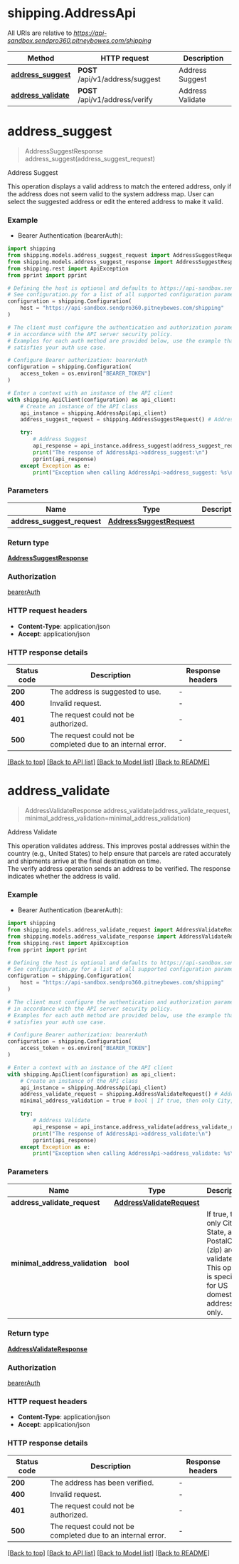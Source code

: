 # shipping.AddressApi

All URIs are relative to *https://api-sandbox.sendpro360.pitneybowes.com/shipping*

Method | HTTP request | Description
------------- | ------------- | -------------
[**address_suggest**](AddressApi.md#address_suggest) | **POST** /api/v1/address/suggest | Address Suggest
[**address_validate**](AddressApi.md#address_validate) | **POST** /api/v1/address/verify | Address Validate


# **address_suggest**
> AddressSuggestResponse address_suggest(address_suggest_request)

Address Suggest

This operation displays a valid address to match the entered address, only if the address does not seem valid to the system address map. User can select the suggested address or edit the entered address to make it valid.

### Example

* Bearer Authentication (bearerAuth):

```python
import shipping
from shipping.models.address_suggest_request import AddressSuggestRequest
from shipping.models.address_suggest_response import AddressSuggestResponse
from shipping.rest import ApiException
from pprint import pprint

# Defining the host is optional and defaults to https://api-sandbox.sendpro360.pitneybowes.com/shipping
# See configuration.py for a list of all supported configuration parameters.
configuration = shipping.Configuration(
    host = "https://api-sandbox.sendpro360.pitneybowes.com/shipping"
)

# The client must configure the authentication and authorization parameters
# in accordance with the API server security policy.
# Examples for each auth method are provided below, use the example that
# satisfies your auth use case.

# Configure Bearer authorization: bearerAuth
configuration = shipping.Configuration(
    access_token = os.environ["BEARER_TOKEN"]
)

# Enter a context with an instance of the API client
with shipping.ApiClient(configuration) as api_client:
    # Create an instance of the API class
    api_instance = shipping.AddressApi(api_client)
    address_suggest_request = shipping.AddressSuggestRequest() # AddressSuggestRequest | 

    try:
        # Address Suggest
        api_response = api_instance.address_suggest(address_suggest_request)
        print("The response of AddressApi->address_suggest:\n")
        pprint(api_response)
    except Exception as e:
        print("Exception when calling AddressApi->address_suggest: %s\n" % e)
```



### Parameters


Name | Type | Description  | Notes
------------- | ------------- | ------------- | -------------
 **address_suggest_request** | [**AddressSuggestRequest**](AddressSuggestRequest.md)|  | 

### Return type

[**AddressSuggestResponse**](AddressSuggestResponse.md)

### Authorization

[bearerAuth](../README.md#bearerAuth)

### HTTP request headers

 - **Content-Type**: application/json
 - **Accept**: application/json

### HTTP response details

| Status code | Description | Response headers |
|-------------|-------------|------------------|
**200** | The address is suggested to use. |  -  |
**400** | Invalid request. |  -  |
**401** | The request could not be authorized. |  -  |
**500** | The request could not be completed due to an internal error. |  -  |

[[Back to top]](#) [[Back to API list]](../README.md#documentation-for-api-endpoints) [[Back to Model list]](../README.md#documentation-for-models) [[Back to README]](../README.md)

# **address_validate**
> AddressValidateResponse address_validate(address_validate_request, minimal_address_validation=minimal_address_validation)

Address Validate

This operation validates address. This improves postal addresses within the country (e.g., United States) to help ensure that parcels are rated accurately and shipments arrive at the final destination on time.<br> The verify address operation sends an address to be verified. The response indicates whether the address is valid.

### Example

* Bearer Authentication (bearerAuth):

```python
import shipping
from shipping.models.address_validate_request import AddressValidateRequest
from shipping.models.address_validate_response import AddressValidateResponse
from shipping.rest import ApiException
from pprint import pprint

# Defining the host is optional and defaults to https://api-sandbox.sendpro360.pitneybowes.com/shipping
# See configuration.py for a list of all supported configuration parameters.
configuration = shipping.Configuration(
    host = "https://api-sandbox.sendpro360.pitneybowes.com/shipping"
)

# The client must configure the authentication and authorization parameters
# in accordance with the API server security policy.
# Examples for each auth method are provided below, use the example that
# satisfies your auth use case.

# Configure Bearer authorization: bearerAuth
configuration = shipping.Configuration(
    access_token = os.environ["BEARER_TOKEN"]
)

# Enter a context with an instance of the API client
with shipping.ApiClient(configuration) as api_client:
    # Create an instance of the API class
    api_instance = shipping.AddressApi(api_client)
    address_validate_request = shipping.AddressValidateRequest() # AddressValidateRequest | 
    minimal_address_validation = true # bool | If true, then only City, State, and PostalCode (zip) are validated. This option is specific for US domestic addresses only. (optional)

    try:
        # Address Validate
        api_response = api_instance.address_validate(address_validate_request, minimal_address_validation=minimal_address_validation)
        print("The response of AddressApi->address_validate:\n")
        pprint(api_response)
    except Exception as e:
        print("Exception when calling AddressApi->address_validate: %s\n" % e)
```



### Parameters


Name | Type | Description  | Notes
------------- | ------------- | ------------- | -------------
 **address_validate_request** | [**AddressValidateRequest**](AddressValidateRequest.md)|  | 
 **minimal_address_validation** | **bool**| If true, then only City, State, and PostalCode (zip) are validated. This option is specific for US domestic addresses only. | [optional] 

### Return type

[**AddressValidateResponse**](AddressValidateResponse.md)

### Authorization

[bearerAuth](../README.md#bearerAuth)

### HTTP request headers

 - **Content-Type**: application/json
 - **Accept**: application/json

### HTTP response details

| Status code | Description | Response headers |
|-------------|-------------|------------------|
**200** | The address has been verified. |  -  |
**400** | Invalid request. |  -  |
**401** | The request could not be authorized. |  -  |
**500** | The request could not be completed due to an internal error. |  -  |

[[Back to top]](#) [[Back to API list]](../README.md#documentation-for-api-endpoints) [[Back to Model list]](../README.md#documentation-for-models) [[Back to README]](../README.md)

